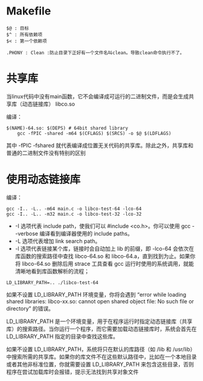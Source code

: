 # Makefile
    $@ : 目标
    $^ : 所有依赖项
    $< : 第一个依赖项

    .PHONY : Clean :防止目录下正好有一个文件名叫clean。导致clean命令执行不了。

# 共享库

当linux代码中没有main函数，它不会编译成可运行的二进制文件，而是会生成共享库（动态链接库） libco.so

编译：
```
$(NAME)-64.so: $(DEPS) # 64bit shared library
    gcc -fPIC -shared -m64 $(CFLAGS) $(SRCS) -o $@ $(LDFLAGS)
```

其中 -fPIC -fshared 就代表编译成位置无关代码的共享库。除此之外，共享库和普通的二进制文件没有特别的区别

# 使用动态链接库

编译：
```
gcc -I.. -L.. -m64 main.c -o libco-test-64 -lco-64
gcc -I.. -L.. -m32 main.c -o libco-test-32 -lco-32
```

-   -I 选项代表 include path，使我们可以 #include <co.h>。你可以使用 gcc --verbose 编译看到编译器使用的 include paths。
-   -L 选项代表增加 link search path。
-   -l 选项代表链接某个库，链接时会自动加上 lib 的前缀，即 -lco-64 会依次在库函数的搜索路径中查找 libco-64.so 和 libco-64.a，直到找到为止。如果你将 libco-64.so 删除后用 strace 工具查看 gcc 运行时使用的系统调用，就能清晰地看到库函数解析的流程；
  
```
LD_LIBRARY_PATH=.. ./libco-test-64

```
如果不设置 LD_LIBRARY_PATH 环境变量，你将会遇到 “error while loading shared libraries: libco-xx.so: cannot open shared object file: No such file or directory” 的错误。

LD_LIBRARY_PATH 是一个环境变量，用于在程序运行时指定动态链接库（共享库）的搜索路径。当你运行一个程序，而它需要加载动态链接库时，系统会首先在 LD_LIBRARY_PATH 指定的目录中查找这些库。

如果不设置 LD_LIBRARY_PATH，系统将只在默认的库路径（如 /lib 和 /usr/lib）中搜索所需的共享库。如果你的库文件不在这些默认路径中，比如在一个本地目录或者其他非标准位置，你就需要设置 LD_LIBRARY_PATH 来包含这些目录，否则程序在尝试加载库时会报错，提示无法找到共享对象文件
